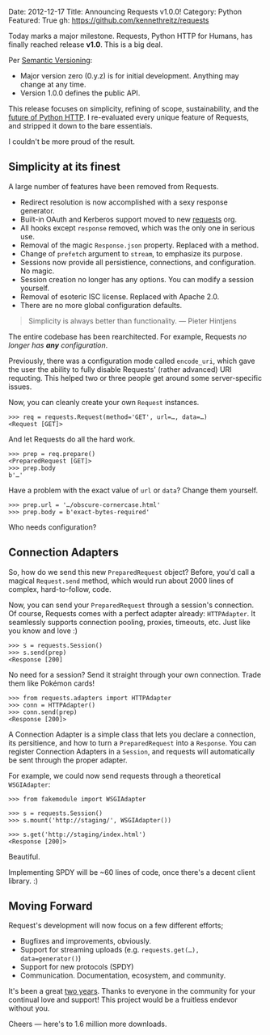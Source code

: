 Date: 2012-12-17
Title: Announcing Requests v1.0.0!
Category: Python
Featured: True
gh: https://github.com/kennethreitz/requests

Today marks a major milestone. Requests, Python HTTP for Humans, has finally reached release **v1.0**. This is a big deal.

Per [Semantic Versioning](http://semver.org/):

- Major version zero (0.y.z) is for initial development. Anything may change at any time.
- Version 1.0.0 defines the public API.

This release focuses on simplicity, refining of scope, sustainability, and the [future of Python HTTP](http://kennethreitz.org/the-future-of-python-http.html). I re-evaluated every unique feature of Requests, and stripped it down to the bare essentials.

I couldn't be more proud of the result.

## Simplicity at its finest

A large number of features have been removed from Requests.

- Redirect resolution is now accomplished with a sexy response generator.
- Built-in OAuth and Kerberos support moved to new [requests](https://github.com/requests/) org.
- All hooks except `response` removed, which was the only one in serious use.
- Removal of the magic `Response.json` property. Replaced with a method.
- Change of `prefetch` argument to `stream`, to emphasize its purpose.
- Sessions now provide all persistience, connections, and configuration. No magic.
- Session creation no longer has any options. You can modify a session yourself.
- Removal of esoteric ISC license. Replaced with Apache 2.0.
- There are no more global configuration defaults.

> Simplicity is always better than functionality.
  — Pieter Hintjens

The entire codebase has been rearchitected. For example, Requests *no longer has **any** configuration*.

Previously, there was a configuration mode called `encode_uri`, which gave the user the ability to fully disable Requests' (rather advanced) URI requoting. This helped two or three people get around some server-specific issues.

Now, you can cleanly create your own `Request` instances.

    >>> req = requests.Request(method='GET', url=…, data=…)
    <Request [GET]>

And let Requests do all the hard work.

    >>> prep = req.prepare()
    <PreparedRequest [GET]>
    >>> prep.body
    b'…'

Have a problem with the exact value of `url` or `data`? Change them yourself.

    >>> prep.url = '…/obscure-cornercase.html'
    >>> prep.body = b'exact-bytes-required'

Who needs configuration?

## Connection Adapters

So, how do we send this new `PreparedRequest` object? Before, you'd call a magical `Request.send` method, which would run about 2000 lines of complex, hard-to-follow, code.

Now, you can send your `PreparedRequest` through a session's connection. Of course, Requests comes with a perfect adapter already: `HTTPAdapter`. It seamlessly supports connection pooling, proxies, timeouts, etc. Just like you know and love :)

    >>> s = requests.Session()
    >>> s.send(prep)
    <Response [200]


No need for a session? Send it straight through your own connection. Trade them like Pokémon cards!

    >>> from requests.adapters import HTTPAdapter
    >>> conn = HTTPAdapter()
    >>> conn.send(prep)
    <Response [200]>

A Connection Adapter is a simple class that lets you declare a connection, its persitience, and how to turn a `PreparedRequest` into a `Response`. You can register Connection Adapters in a `Session`, and requests will automatically be sent through the proper adapter.

For example, we could now send requests through a theoretical `WSGIAdapter`:

    >>> from fakemodule import WSGIAdapter

    >>> s = requests.Session()
    >>> s.mount('http://staging/', WSGIAdapter())

    >>> s.get('http://staging/index.html')
    <Response [200]>

Beautiful.

Implementing SPDY will be ~60 lines of code, once there's a decent client library. :)

## Moving Forward

Request's development will now focus on a few different efforts;

- Bugfixes and improvements, obviously.
- Support for streaming uploads (e.g. `requests.get(…), data=generator()`)
- Support for new protocols (SPDY)
- Communication. Documentation, ecosystem, and community.

It's been a great [two years](http://kennethreitz.org/requests-python-http-module.html). Thanks to everyone in the community for your continual love and support! This project would be a fruitless endevor without you.

Cheers — here's to 1.6 million more downloads.
